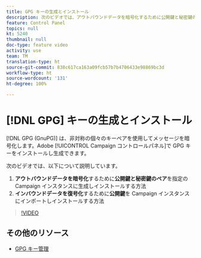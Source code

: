 ```yaml
---
title: GPG キーの生成とインストール
description: 次のビデオでは、アウトバウンドデータを暗号化するために公開鍵と秘密鍵のペアを指定の Campaign インスタンスに生成しインストールする方法と、インバウンドデータを復号化するために公開鍵を Campaign インスタンスにインポートしインストールする方法を説明します。
feature: Control Panel
topics: null
kt: 5240
thumbnail: null
doc-type: feature video
activity: use
team: TM
translation-type: ht
source-git-commit: 838c617ca163a09fcb57b7b4706433e98869bc3d
workflow-type: ht
source-wordcount: '131'
ht-degree: 100%

---
```



# [!DNL GPG] キーの生成とインストール

[!DNL GPG (GnuPG)] は、非対称の個々のキーペアを使用してメッセージを暗号化します。Adobe [!UICONTROL Campaign コントロールパネル]で GPG キーをインストールし生成できます。

次のビデオでは、以下について説明しています。

1. **アウトバウンドデータを暗号化**&#x200B;するために&#x200B;**公開鍵と秘密鍵のペア**&#x200B;を指定の Campaign インスタンスに生成しインストールする方法
2. **インバウンドデータを復号化**&#x200B;するために&#x200B;**公開鍵**&#x200B;を Campaign インスタンスにインポートしインストールする方法

>[!VIDEO](https://video.tv.adobe.com/v/34201?quality=12&captions=jpn)

## その他のリソース

* [GPG キー管理](https://docs.adobe.com/content/help/ja-JP/control-panel/using/instances-settings/gpg-keys-management.html)
